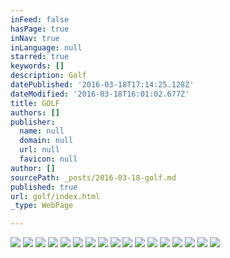 ```yaml
---
inFeed: false
hasPage: true
inNav: true
inLanguage: null
starred: true
keywords: []
description: Golf
datePublished: '2016-03-18T17:14:25.128Z'
dateModified: '2016-03-18T16:01:02.677Z'
title: GOLF
authors: []
publisher:
  name: null
  domain: null
  url: null
  favicon: null
author: []
sourcePath: _posts/2016-03-18-golf.md
published: true
url: golf/index.html
_type: WebPage

---
```

![](https://the-grid-user-content.s3-us-west-2.amazonaws.com/ece35e75-ba85-4385-911f-a89a4dfba606.jpg)
![](https://the-grid-user-content.s3-us-west-2.amazonaws.com/c36b4abb-4485-425d-adc4-52b4d4394958.jpg)
![](https://the-grid-user-content.s3-us-west-2.amazonaws.com/feaa4f82-2b50-493b-b6f4-2dd417a61f06.jpg)
![](https://the-grid-user-content.s3-us-west-2.amazonaws.com/18e300bf-76b1-460c-9fc7-9a8baa2735ce.jpg)
![](https://the-grid-user-content.s3-us-west-2.amazonaws.com/2882b014-8016-4f77-a04b-761729639262.jpg)
![](https://the-grid-user-content.s3-us-west-2.amazonaws.com/805fccaf-e8ba-49d3-be9c-2c146c1ab0a5.jpg)
![](https://the-grid-user-content.s3-us-west-2.amazonaws.com/ec99469d-ad69-47f4-b14a-a415b0fe90bc.jpg)
![](https://the-grid-user-content.s3-us-west-2.amazonaws.com/5db11635-5367-4f6f-9202-490ace1fd9da.jpg)
![](https://the-grid-user-content.s3-us-west-2.amazonaws.com/d7c27fcd-ba13-4ae7-b983-8476decac2b2.jpg)
![](https://the-grid-user-content.s3-us-west-2.amazonaws.com/b29b9b4d-b86a-4df4-9ad1-dde7da02fd3d.jpg)
![](https://the-grid-user-content.s3-us-west-2.amazonaws.com/2c093242-dc8b-484e-974d-880d75b7d698.jpg)
![](https://the-grid-user-content.s3-us-west-2.amazonaws.com/3f574c92-d047-4bac-88dc-1ab24ada58ce.jpg)
![](https://the-grid-user-content.s3-us-west-2.amazonaws.com/c112a9de-c67d-4b65-9b2f-3681f6824519.jpg)
![](https://the-grid-user-content.s3-us-west-2.amazonaws.com/2d9ae0ce-22df-4f16-8875-5d1427c8c893.jpg)
![](https://the-grid-user-content.s3-us-west-2.amazonaws.com/ffb27bbb-f039-48b3-becb-384c77f27ba4.jpg)
![](https://the-grid-user-content.s3-us-west-2.amazonaws.com/3b598ba2-acd0-4444-b3a9-ee475a9f0817.jpg)
![](https://the-grid-user-content.s3-us-west-2.amazonaws.com/ceccf13f-98d6-46e8-a7e5-c533648fd3d4.jpg)